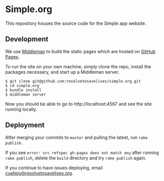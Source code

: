 # Simple.org

This repository houses the source code for the Simple app website.

## Development

We use [Middleman](https://middlemanapp.com/) to build the static pages which are hosted on [GitHub Pages](https://pages.github.com/).

To run the site on your own machine, simply clone the repo, install the packages necessary, and start up a Middleman server.

```
$ git clone git@github.com:resolvetosavelives/simple.org.git
$ cd simple.org
$ bundle install
$ middleman server
```

Now you should be able to go to http://localhost:4567 and see the site running locally.

## Deployment

After merging your commits to `master` and pulling the latest, run `rake publish`.

If you see `error: src refspec gh-pages does not match any` after running `rake publish`, delete the `build` directory and try `rake publish` again.

If you continue to have issues deploying, email cvallejo@resolvetosavelives.org.